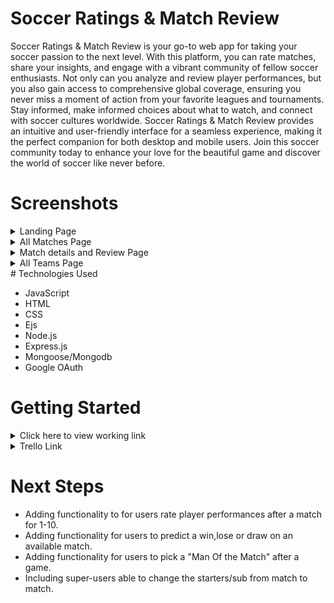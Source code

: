 # Soccer Ratings & Match Review 
Soccer Ratings & Match Review is your go-to web app for taking your soccer passion to the next level. With this platform, you can rate matches, share your insights, and engage with a vibrant community of fellow soccer enthusiasts. Not only can you analyze and review player performances, but you also gain access to comprehensive global coverage, ensuring you never miss a moment of action from your favorite leagues and tournaments. Stay informed, make informed choices about what to watch, and connect with soccer cultures worldwide. Soccer Ratings & Match Review provides an intuitive and user-friendly interface for a seamless experience, making it the perfect companion for both desktop and mobile users. Join this soccer community today to enhance your love for the beautiful game and discover the world of soccer like never before.

# Screenshots
<details>
  <summary>Landing Page</summary>
	<img src="https://i.imgur.com/VaBBlqy.jpeg">
</details>

<details>
  <summary>All Matches Page</summary>
	<img src="https://i.imgur.com/06W7Sb5.png">
</details>

<details>
  <summary>Match details and Review Page</summary>
	<img src="https://i.imgur.com/XISidno.png">
</details>

<details>
  <summary>All Teams Page</summary>
	<img src="https://i.imgur.com/RUiwB40.png">
</details>
# Technologies Used

- JavaScript
- HTML
- CSS
- Ejs
- Node.js
- Express.js
- Mongoose/Mongodb
- Google OAuth


# Getting Started

<details>
  <summary>Click here to view working link</summary>
	https://match-rating-app-83ee0222bafd.herokuapp.com/
</details>

<details>
  <summary>Trello Link</summary>
	https://trello.com/b/I0rvxYl2/soccer-match-rater
</details>

# Next Steps

- Adding functionality to for users rate player performances after a match for 1-10.
- Adding functionality for users to predict a win,lose or draw on an available match.
- Adding functionality for users to pick a "Man Of the Match" after a game.
- Including super-users able to change the starters/sub from match to match.

